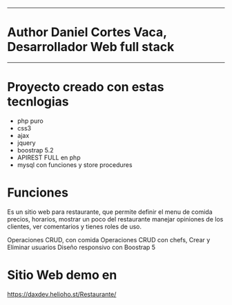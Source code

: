 ***********************************************************
# Author Daniel Cortes Vaca, Desarrollador Web full stack
***********************************************************
# Proyecto creado con estas tecnlogias
* php puro 
* css3 
* ajax 
* jquery 
* boostrap 5.2
* APIREST FULL en php
* mysql con funciones y store procedures

# Funciones 

Es un sitio web para restaurante, que permite definir el menu de comida precios, horarios, mostrar un poco del restaurante
manejar opiniones de los clientes, ver comentarios y tienes roles de uso.

Operaciones CRUD, con comida
Operaciones CRUD con chefs, 
Crear y Eliminar usuarios 
Diseño responsivo con Boostrap 5

# Sitio Web demo en 

https://daxdev.helioho.st/Restaurante/



